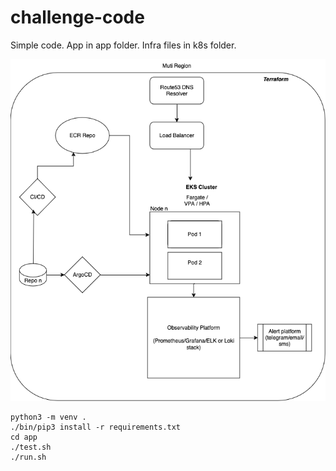 # challenge-code
Simple code. App in app folder. Infra files in k8s folder.

![AWS Diagram](Diagram.png)

```
python3 -m venv .
./bin/pip3 install -r requirements.txt
cd app
./test.sh
./run.sh
```
